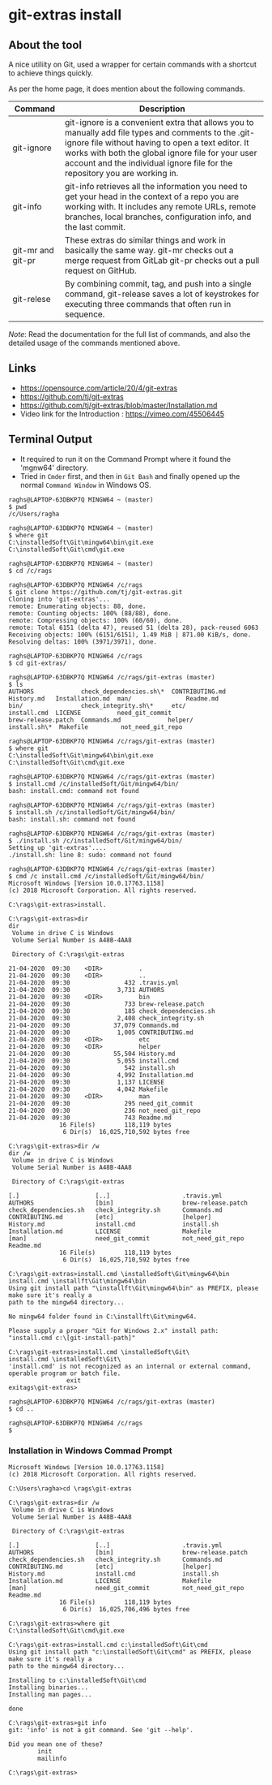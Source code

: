 # git-extras install 

## About the tool

  A nice utiliity on Git, used a wrapper for certain commands with a shortcut to achieve things quickly. 

  As per the home page, it does mention about the following commands.

  |   Command    |   Description                  |
  | ------------ | ------------------------------ |
  | git-ignore   | git-ignore is a convenient extra that allows you to manually add file types and comments to the .git-ignore file without having to open a text editor. It works with both the global ignore file for your user account and the individual ignore file for the repository you are working in.|
  | git-info     | git-info retrieves all the information you need to get your head in the context of a repo you are working with. It includes any remote URLs, remote branches, local branches, configuration info, and the last commit. |
  | git-mr and git-pr  | These extras do similar things and work in basically the same way.      git-mr checks out a merge request from GitLab     git-pr checks out a pull request on GitHub. |
  | git-relese   | By combining commit, tag, and push into a single command, git-release saves a lot of keystrokes for executing three commands that often run in sequence. |

  *Note*: Read the documentation for the full list of commands, and also the detailed usage of the commands mentioned above. 

## Links

 * https://opensource.com/article/20/4/git-extras
 * https://github.com/tj/git-extras
 * https://github.com/tj/git-extras/blob/master/Installation.md
 * Video link for the Introduction : https://vimeo.com/45506445

## Terminal Output

  * It required to run it on the Command Prompt where it found the 'mgnw64' directory.
  * Tried in `Cmder` first, and then in `Git Bash` and finally opened up the normal `Command Window` in Windows OS.

```
raghs@LAPTOP-63DBKP7Q MINGW64 ~ (master)
$ pwd
/c/Users/ragha

raghs@LAPTOP-63DBKP7Q MINGW64 ~ (master)
$ where git
C:\installedSoft\Git\mingw64\bin\git.exe
C:\installedSoft\Git\cmd\git.exe

raghs@LAPTOP-63DBKP7Q MINGW64 ~ (master)
$ cd /c/rags

raghs@LAPTOP-63DBKP7Q MINGW64 /c/rags
$ git clone https://github.com/tj/git-extras.git
Cloning into 'git-extras'...
remote: Enumerating objects: 88, done.
remote: Counting objects: 100% (88/88), done.
remote: Compressing objects: 100% (60/60), done.
remote: Total 6151 (delta 47), reused 51 (delta 28), pack-reused 6063
Receiving objects: 100% (6151/6151), 1.49 MiB | 871.00 KiB/s, done.
Resolving deltas: 100% (3971/3971), done.

raghs@LAPTOP-63DBKP7Q MINGW64 /c/rags
$ cd git-extras/

raghs@LAPTOP-63DBKP7Q MINGW64 /c/rags/git-extras (master)
$ ls
AUTHORS             check_dependencies.sh\*  CONTRIBUTING.md  History.md   Installation.md  man/               Readme.md
bin/                check_integrity.sh\*     etc/             install.cmd  LICENSE          need_git_commit
brew-release.patch  Commands.md             helper/          install.sh\*  Makefile         not_need_git_repo

raghs@LAPTOP-63DBKP7Q MINGW64 /c/rags/git-extras (master)
$ where git
C:\installedSoft\Git\mingw64\bin\git.exe
C:\installedSoft\Git\cmd\git.exe

raghs@LAPTOP-63DBKP7Q MINGW64 /c/rags/git-extras (master)
$ install.cmd /c/installedSoft/Git/mingw64/bin/
bash: install.cmd: command not found

raghs@LAPTOP-63DBKP7Q MINGW64 /c/rags/git-extras (master)
$ install.sh /c/installedSoft/Git/mingw64/bin/
bash: install.sh: command not found

raghs@LAPTOP-63DBKP7Q MINGW64 /c/rags/git-extras (master)
$ ./install.sh /c/installedSoft/Git/mingw64/bin/
Setting up 'git-extras'....
./install.sh: line 8: sudo: command not found

raghs@LAPTOP-63DBKP7Q MINGW64 /c/rags/git-extras (master)
$ cmd /c install.cmd /c/installedSoft/Git/mingw64/bin/
Microsoft Windows [Version 10.0.17763.1158]
(c) 2018 Microsoft Corporation. All rights reserved.

C:\rags\git-extras>install.

C:\rags\git-extras>dir
dir
 Volume in drive C is Windows
 Volume Serial Number is A48B-4AA8

 Directory of C:\rags\git-extras

21-04-2020  09:30    <DIR>          .
21-04-2020  09:30    <DIR>          ..
21-04-2020  09:30               432 .travis.yml
21-04-2020  09:30             3,731 AUTHORS
21-04-2020  09:30    <DIR>          bin
21-04-2020  09:30               733 brew-release.patch
21-04-2020  09:30               185 check_dependencies.sh
21-04-2020  09:30             2,408 check_integrity.sh
21-04-2020  09:30            37,079 Commands.md
21-04-2020  09:30             1,005 CONTRIBUTING.md
21-04-2020  09:30    <DIR>          etc
21-04-2020  09:30    <DIR>          helper
21-04-2020  09:30            55,504 History.md
21-04-2020  09:30             5,055 install.cmd
21-04-2020  09:30               542 install.sh
21-04-2020  09:30             4,992 Installation.md
21-04-2020  09:30             1,137 LICENSE
21-04-2020  09:30             4,042 Makefile
21-04-2020  09:30    <DIR>          man
21-04-2020  09:30               295 need_git_commit
21-04-2020  09:30               236 not_need_git_repo
21-04-2020  09:30               743 Readme.md
              16 File(s)        118,119 bytes
               6 Dir(s)  16,025,710,592 bytes free

C:\rags\git-extras>dir /w
dir /w
 Volume in drive C is Windows
 Volume Serial Number is A48B-4AA8

 Directory of C:\rags\git-extras

[.]                     [..]                    .travis.yml
AUTHORS                 [bin]                   brew-release.patch
check_dependencies.sh   check_integrity.sh      Commands.md
CONTRIBUTING.md         [etc]                   [helper]
History.md              install.cmd             install.sh
Installation.md         LICENSE                 Makefile
[man]                   need_git_commit         not_need_git_repo
Readme.md
              16 File(s)        118,119 bytes
               6 Dir(s)  16,025,710,592 bytes free

C:\rags\git-extras>install.cmd \installedSoft\Git\mingw64\bin
install.cmd \installft\Git\mingw64\bin
Using git install path "\installft\Git\mingw64\bin" as PREFIX, please make sure it's really a
path to the mingw64 directory...

No mingw64 folder found in C:\installft\Git\mingw64.

Please supply a proper "Git for Windows 2.x" install path:
"install.cmd c:\[git-install-path]"

C:\rags\git-extras>install.cmd \installedSoft\Git\
install.cmd \installedSoft\Git\
'install.cmd' is not recognized as an internal or external command,
operable program or batch file.
                exit
exitags\git-extras>

raghs@LAPTOP-63DBKP7Q MINGW64 /c/rags/git-extras (master)
$ cd ..

raghs@LAPTOP-63DBKP7Q MINGW64 /c/rags
$
```

### Installation in Windows Commad Prompt

```
Microsoft Windows [Version 10.0.17763.1158]
(c) 2018 Microsoft Corporation. All rights reserved.

C:\Users\ragha>cd \rags\git-extras

C:\rags\git-extras>dir /w
 Volume in drive C is Windows
 Volume Serial Number is A48B-4AA8

 Directory of C:\rags\git-extras

[.]                     [..]                    .travis.yml             AUTHORS                 [bin]                   brew-release.patch
check_dependencies.sh   check_integrity.sh      Commands.md             CONTRIBUTING.md         [etc]                   [helper]
History.md              install.cmd             install.sh              Installation.md         LICENSE                 Makefile
[man]                   need_git_commit         not_need_git_repo       Readme.md
              16 File(s)        118,119 bytes
               6 Dir(s)  16,025,706,496 bytes free

C:\rags\git-extras>where git
C:\installedSoft\Git\cmd\git.exe

C:\rags\git-extras>install.cmd c:\installedSoft\Git\cmd
Using git install path "c:\installedSoft\Git\cmd" as PREFIX, please make sure it's really a
path to the mingw64 directory...

Installing to c:\installedSoft\Git\cmd
Installing binaries...
Installing man pages...

done

C:\rags\git-extras>git info
git: 'info' is not a git command. See 'git --help'.

Did you mean one of these?
        init
        mailinfo

C:\rags\git-extras>
```

